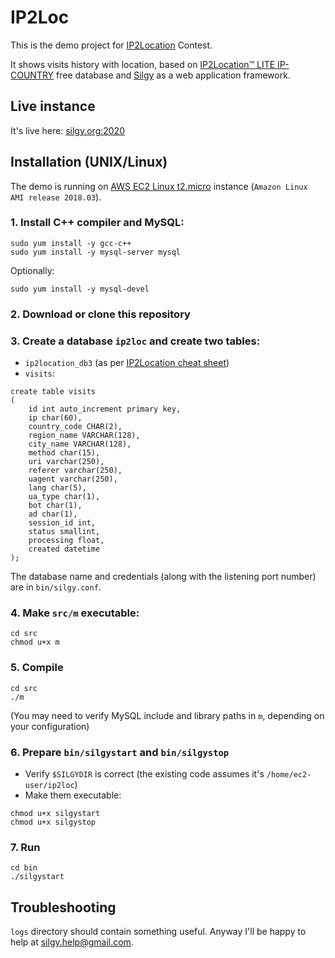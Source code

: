 # IP2Loc
This is the demo project for [IP2Location](https://www.ip2location.com) Contest.

It shows visits history with location, based on [IP2Location™ LITE IP-COUNTRY](https://lite.ip2location.com/database/ip-country) free database and [Silgy](https://github.com/silgy/silgy) as a web application framework.

## Live instance
It's live here: [silgy.org:2020](http://silgy.org:2020)

## Installation (UNIX/Linux)
The demo is running on [AWS EC2 Linux t2.micro](https://aws.amazon.com/ec2/instance-types/t2) instance (`Amazon Linux AMI release 2018.03`).

### 1. Install C++ compiler and MySQL:
```
sudo yum install -y gcc-c++
sudo yum install -y mysql-server mysql
```
Optionally:
```
sudo yum install -y mysql-devel
```

### 2. Download or clone this repository

### 3. Create a database `ip2loc` and create two tables:

* `ip2location_db3` (as per [IP2Location cheat sheet](https://lite.ip2location.com/database/ip-country-region-city))
* `visits`:

```
create table visits
(
    id int auto_increment primary key,
    ip char(60),
    country_code CHAR(2),
    region_name VARCHAR(128),
    city_name VARCHAR(128),
    method char(15),
    uri varchar(250),
    referer varchar(250),
    uagent varchar(250),
    lang char(5),
    ua_type char(1),
    bot char(1),
    ad char(1),
    session_id int,
    status smallint,
    processing float,
    created datetime
);
```

The database name and credentials (along with the listening port number) are in `bin/silgy.conf`.

### 4. Make `src/m` executable:
```
cd src
chmod u+x m
```

### 5. Compile
```
cd src
./m
```
(You may need to verify MySQL include and library paths in `m`, depending on your configuration)

### 6. Prepare `bin/silgystart` and `bin/silgystop`
* Verify `$SILGYDIR` is correct (the existing code assumes it's `/home/ec2-user/ip2loc`)
* Make them executable:
```
chmod u+x silgystart
chmod u+x silgystop
```

### 7. Run 
```
cd bin
./silgystart
```
## Troubleshooting
`logs` directory should contain something useful. Anyway I'll be happy to help at silgy.help@gmail.com.
